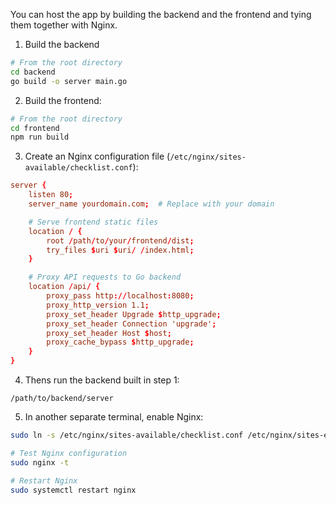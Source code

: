 You can host the app by building the backend and the frontend and tying them together with Nginx.

1. Build the backend
```bash
# From the root directory
cd backend
go build -o server main.go
```

2. Build the frontend:
```bash
# From the root directory
cd frontend
npm run build
```

3. Create an Nginx configuration file (`/etc/nginx/sites-available/checklist.conf`):
```conf
server {
    listen 80;
    server_name yourdomain.com;  # Replace with your domain

    # Serve frontend static files
    location / {
        root /path/to/your/frontend/dist;
        try_files $uri $uri/ /index.html;
    }

    # Proxy API requests to Go backend
    location /api/ {
        proxy_pass http://localhost:8080;
        proxy_http_version 1.1;
        proxy_set_header Upgrade $http_upgrade;
        proxy_set_header Connection 'upgrade';
        proxy_set_header Host $host;
        proxy_cache_bypass $http_upgrade;
    }
}
```

4. Thens run the backend built in step 1:
```
/path/to/backend/server
```

5. In another separate terminal, enable Nginx:
```sh
sudo ln -s /etc/nginx/sites-available/checklist.conf /etc/nginx/sites-enabled/

# Test Nginx configuration
sudo nginx -t

# Restart Nginx
sudo systemctl restart nginx
```
